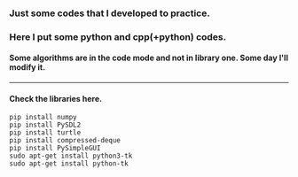 ### Just some codes that I developed to practice.

### Here I put some python and cpp(+python) codes.

#### Some algorithms are in the code mode and not in library one. Some day I'll modify it. 

-----
#### Check the libraries here.

```
pip install numpy
pip install PySDL2
pip install turtle
pip install compressed-deque
pip install PySimpleGUI
sudo apt-get install python3-tk
sudo apt-get install python-tk
```
